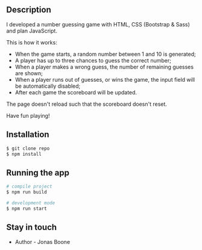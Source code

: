 ## Description

I developed a number guessing game with HTML, CSS (Bootstrap & Sass) and plan JavaScript.

This is how it works:
- When the game starts, a random number between 1 and 10 is generated;
- A player has up to three chances to guess the correct number;
- When a player makes a wrong guess, the number of remaining guesses are shown;
- When a player runs out of guesses, or wins the game, the input field will be automatically disabled;
- After each game the scoreboard will be updated.

The page doesn't reload such that the scoreboard doesn't reset.

Have fun playing!

## Installation

```bash
$ git clone repo 
$ npm install
```

## Running the app

```bash
# compile project
$ npm run build

# development mode
$ npm run start
```

## Stay in touch

- Author - Jonas Boone

